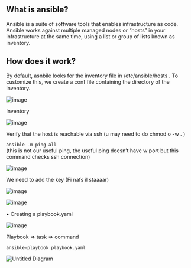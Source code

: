 
## What is ansible?
Ansible is a suite of software tools that enables infrastructure as code.
Ansible works against multiple managed nodes or “hosts” in your infrastructure at the same time, using a list or group of lists known as inventory.

## How does it work?

By default, asnbile looks for the inventory file in /etc/ansible/hosts . To customize this, we create a conf file containing the directory of the inventory.

 ![image](https://user-images.githubusercontent.com/53778545/208709814-610349a6-1f16-4f7a-bf11-b70c1e1d24a0.png)

Inventory

![image](https://user-images.githubusercontent.com/53778545/208709840-2d297456-3718-4ddc-a3ca-9fddad0541ec.png)


Verify that the host is reachable via ssh (u may need to do chmod o -w . )

`ansible -m ping all`     
(this is not our useful ping, the useful ping doesn’t have w port but this command checks ssh connection)

![image](https://user-images.githubusercontent.com/53778545/208709986-a14e1c05-80b5-4767-9bd9-fc5fd040eb5b.png)
 
We need to add the key  (Fi nafs il staaaar)


![image](https://user-images.githubusercontent.com/53778545/208710009-8922927d-3724-41a1-8c59-efacf9c7b608.png)
 

 ![image](https://user-images.githubusercontent.com/53778545/208710072-d2056b9d-0f1b-4ea5-8202-17822f3f0e2c.png)


•	Creating a playbook.yaml

 ![image](https://user-images.githubusercontent.com/53778545/208710089-8cf63512-f72d-47a5-b3a4-6aac394e17a8.png)

Playbook => task => command 

`ansible-playbook playbook.yaml`     

![Untitled Diagram](https://user-images.githubusercontent.com/53778545/208862826-f5693a57-d9cb-4121-884e-860d63298778.jpg)
 
